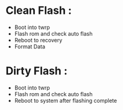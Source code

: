 # Clean Flash :
- Boot into twrp
- Flash rom and check auto flash
- Reboot to recovery 
- Format Data

# Dirty Flash :
- Boot into twrp
- Flash rom and check auto flash
- Reboot to system after flashing complete
